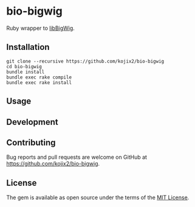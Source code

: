 # bio-bigwig

Ruby wrapper to [libBigWig](https://github.com/dpryan79/libBigWig).

## Installation

```
git clone --recursive https://github.com/kojix2/bio-bigwig
cd bio-bigwig
bundle install
bundle exec rake compile
bundle exec rake install
```

## Usage

## Development

## Contributing

Bug reports and pull requests are welcome on GitHub at https://github.com/kojix2/bio-bigwig.

## License

The gem is available as open source under the terms of the [MIT License](https://opensource.org/licenses/MIT).
